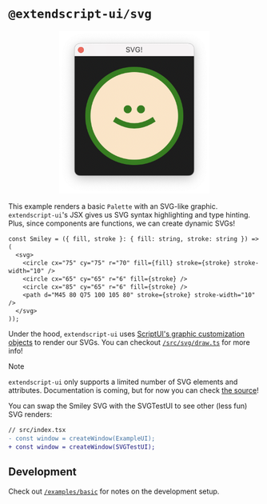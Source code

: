 # `@extendscript-ui/svg`

<p align="center">
  <img src="example.png" width="300" alt="screenshot of svg palette"/>
</p>

This example renders a basic `Palette` with an SVG-like graphic. `extendscript-ui`'s JSX gives us SVG syntax highlighting and type hinting. Plus, since components are functions, we can create dynamic SVGs!

<!-- prettier-ignore -->
```tsx
const Smiley = ({ fill, stroke }: { fill: string, stroke: string }) => (
  <svg>
    <circle cx="75" cy="75" r="70" fill={fill} stroke={stroke} stroke-width="10" />
    <circle cx="65" cy="65" r="6" fill={stroke} />
    <circle cx="85" cy="65" r="6" fill={stroke} />
    <path d="M45 80 Q75 100 105 80" stroke={stroke} stroke-width="10" />
  </svg>
));
```

Under the hood, `extendscript-ui` uses [ScriptUI's graphic customization objects](https://extendscript.docsforadobe.dev/user-interface-tools/graphic-customization-objects/) to render our SVGs. You can checkout [`/src/svg/draw.ts`](/src/svg/draw.ts) for more info!

<!-- prettier-ignore -->
> [!NOTE]
> `extendscript-ui` only supports a limited number of SVG elements and attributes. Documentation is coming, but for now you can check [the source](/src/jsx/elements/svg.ts)!

You can swap the Smiley SVG with the SVGTestUI to see other (less fun) SVG renders:

```diff
// src/index.tsx
- const window = createWindow(ExampleUI);
+ const window = createWindow(SVGTestUI);
```

## Development

Check out [`/examples/basic`](/examples/basic) for notes on the development setup.
